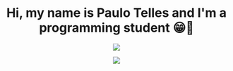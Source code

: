 <h1 align="center">Hi, my name is Paulo Telles and I'm a programming student 😁🖖</h1>
 <p align="center">
  <a >
    <img src="https://skillicons.dev/icons?i=python,flask,cs,html,css,git,vscode,dotnet,mysql" />
  </a>
</p>

<p align="center">
  <a >
    <img src="https://github-readme-stats.vercel.app/api?username=PauloTelless&show_icons=true&theme=radical" />
  </a>
</p>
